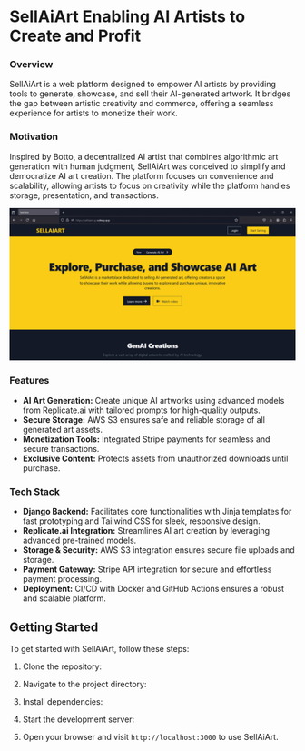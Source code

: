 # SellAiArt Enabling AI Artists to Create and Profit

### Overview

SellAiArt is a web platform designed to empower AI artists by providing tools to generate, showcase, and sell their AI-generated artwork. It bridges the gap between artistic creativity and commerce, offering a seamless experience for artists to monetize their work.

### Motivation

Inspired by Botto, a decentralized AI artist that combines algorithmic art generation with human judgment, SellAiArt was conceived to simplify and democratize AI art creation. The platform focuses on convenience and scalability, allowing artists to focus on creativity while the platform handles storage, presentation, and transactions.

![Demo](src/static/assets/demo.gif) 

### Features
   - **AI Art Generation:** Create unique AI artworks using advanced models from Replicate.ai with tailored prompts for high-quality outputs.
   - **Secure Storage:** AWS S3 ensures safe and reliable storage of all generated art assets.
   - **Monetization Tools:** Integrated Stripe payments for seamless and secure transactions.
   - **Exclusive Content:** Protects assets from unauthorized downloads until purchase.

### Tech Stack

   - **Django Backend:** Facilitates core functionalities with Jinja templates for fast prototyping and Tailwind CSS for sleek, responsive design.
   - **Replicate.ai Integration:** Streamlines AI art creation by leveraging advanced pre-trained models.
   - **Storage & Security:** AWS S3 integration ensures secure file uploads and storage.
   - **Payment Gateway:** Stripe API integration for secure and effortless payment processing.
   - **Deployment:** CI/CD with Docker and GitHub Actions ensures a robust and scalable platform.

## Getting Started

To get started with SellAiArt, follow these steps:

1. Clone the repository:

2. Navigate to the project directory:

3. Install dependencies:

4. Start the development server:

5. Open your browser and visit `http://localhost:3000` to use SellAiArt.
